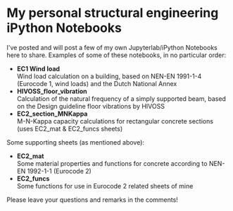 # My personal structural engineering iPython Notebooks
I've posted and will post a few of my own Jupyterlab/iPython Notebooks here to share. 
Examples of some of these notebooks, in no particular order:
* <b>EC1 Wind load</b></br>
Wind load calculation on a building, based on NEN-EN 1991-1-4 (Eurocode 1, wind loads) and the Dutch National Annex
* <b>HIVOSS_floor_vibration</b></br>
Calculation of the natural frequency of a simply supported beam, based on the Design guideline floor vibrations by HIVOSS
* <b>EC2_section_MNKappa</b></br>
M-N-Kappa capacity calculations for rectangular concrete sections (uses EC2_mat & EC2_funcs sheets)

Some supporting sheets (as mentioned above):
* <b>EC2_mat</b></br>
Some material properties and functions for concrete according to NEN-EN 1992-1-1 (Eurocode 2)
* <b>EC2_funcs</b></br>
Some functions for use in Eurocode 2 related sheets of mine

Please leave your questions and remarks in the comments!
